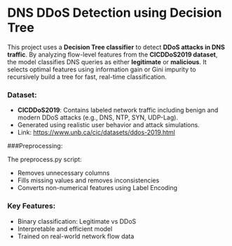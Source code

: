# DNS DDoS Detection using Decision Tree

This project uses a **Decision Tree classifier** to detect **DDoS attacks in DNS traffic**. By analyzing flow-level features from the **CICDDoS2019 dataset**, the model classifies DNS queries as either **legitimate** or **malicious**. It selects optimal features using information gain or Gini impurity to recursively build a tree for fast, real-time classification.

### Dataset:

* **CICDDoS2019**: Contains labeled network traffic including benign and modern DDoS attacks (e.g., DNS, NTP, SYN, UDP-Lag).
* Generated using realistic user behavior and attack simulations.
* Link: https://www.unb.ca/cic/datasets/ddos-2019.html

###Preprocessing:

The preprocess.py script:
* Removes unnecessary columns
* Fills missing values and removes inconsistencies
* Converts non-numerical features using Label Encoding

### Key Features:

* Binary classification: Legitimate vs DDoS
* Interpretable and efficient model
* Trained on real-world network flow data

